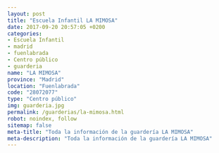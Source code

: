 ```yaml
---
layout: post
title: "Escuela Infantil LA MIMOSA"
date: 2017-09-20 20:57:05 +0200
categories:
- Escuela Infantil
- madrid
- fuenlabrada
- Centro público
- guarderia
name: "LA MIMOSA"
province: "Madrid"
location: "Fuenlabrada"
code: "28072077"
type: "Centro público"
img: guarderia.jpg
permalink: /guarderias/la-mimosa.html
robot: noindex, follow
sitemap: false
meta-title: "Toda la información de la guardería LA MIMOSA"
meta-description: "Toda la información de la guardería LA MIMOSA"
---
```

